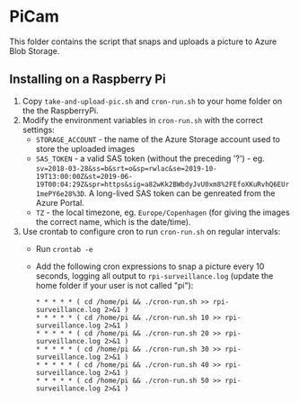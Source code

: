 # PiCam

This folder contains the script that snaps and uploads a picture to Azure Blob Storage.

## Installing on a Raspberry Pi

1. Copy `take-and-upload-pic.sh` and `cron-run.sh` to your home folder on the the RaspberryPi.
2. Modify the environment variables in `cron-run.sh` with the correct settings:
   * `STORAGE_ACCOUNT` - the name of the Azure Storage account used to store the uploaded images
   * `SAS_TOKEN` - a valid SAS token (without the preceding '?') - eg. `sv=2018-03-28&ss=b&srt=o&sp=rwlac&se=2019-10-19T13:00:00Z&st=2019-06-19T00:04:29Z&spr=https&sig=a82wKk2BWbdyJvU0xm8%2FEfoXKuRvhQ6EUr1mePY6e28%3D`. A long-lived SAS token can be genreated from the Azure Portal.
   * `TZ` - the local timezone, eg. `Europe/Copenhagen` (for giving the images the correct name, which is the date/time).
3. Use crontab to configure cron to run `cron-run.sh` on regular intervals:
   * Run `crontab -e`
   * Add the following cron expressions to snap a picture every 10 seconds, logging all output to `rpi-surveillance.log` (update the home folder if your user is not called "pi"):

         * * * * * ( cd /home/pi && ./cron-run.sh >> rpi-surveillance.log 2>&1 )
         * * * * * ( cd /home/pi && ./cron-run.sh 10 >> rpi-surveillance.log 2>&1 )
         * * * * * ( cd /home/pi && ./cron-run.sh 20 >> rpi-surveillance.log 2>&1 )
         * * * * * ( cd /home/pi && ./cron-run.sh 30 >> rpi-surveillance.log 2>&1 )
         * * * * * ( cd /home/pi && ./cron-run.sh 40 >> rpi-surveillance.log 2>&1 )
         * * * * * ( cd /home/pi && ./cron-run.sh 50 >> rpi-surveillance.log 2>&1 )
